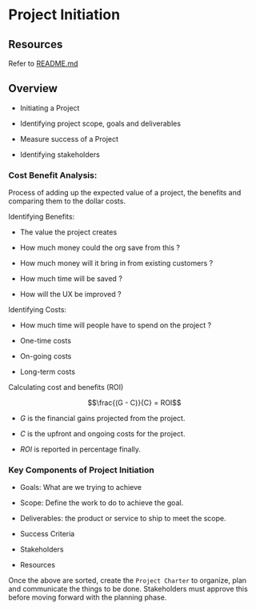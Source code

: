 # Project Initiation

## Resources

Refer to [README.md](./README.md)

## Overview

- Initiating a Project

- Identifying project scope, goals and deliverables

- Measure success of a Project

- Identifying stakeholders

### Cost Benefit Analysis:

Process of adding up the expected value of a project, the benefits and comparing them to the dollar costs.

Identifying Benefits:

- The value the project creates

- How much money could the org save from this ?

- How much money will it bring in from existing customers ?

- How much time will be saved ?

- How will the UX be improved ?

Identifying Costs:

- How much time will people have to spend on the project ?

- One-time costs

- On-going costs

- Long-term costs

Calculating cost and benefits (ROI)

$$\frac{(G - C)}{C} = ROI$$

- *G* is the financial gains projected from the project.

- *C* is the upfront and ongoing costs for the project.

- *ROI* is reported in percentage finally.

### Key Components of Project Initiation

- Goals: What are we trying to achieve

- Scope: Define the work to do to achieve the goal.

- Deliverables: the product or service to ship to meet the scope.

- Success Criteria

- Stakeholders

- Resources

Once the above are sorted, create the `Project Charter` to organize, plan and communicate the things to be done. Stakeholders must approve this before moving forward with the planning phase.
